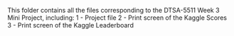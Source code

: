This folder contains all the files corresponding to the DTSA-5511 Week 3 Mini Project, including:
1 - Project file
2 - Print screen of the Kaggle Scores
3 - Print screen of the Kaggle Leaderboard
